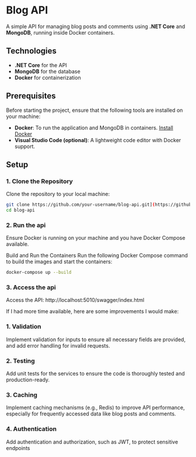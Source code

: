 # Blog API

A simple API for managing blog posts and comments using **.NET Core** and **MongoDB**, running inside Docker containers.

## Technologies

- **.NET Core** for the API
- **MongoDB** for the database
- **Docker** for containerization
## Prerequisites

Before starting the project, ensure that the following tools are installed on your machine:

- **Docker**: To run the application and MongoDB in containers. [Install Docker](https://www.docker.com/get-started)
- **Visual Studio Code (optional)**: A lightweight code editor with Docker support.

## Setup

### 1. Clone the Repository

Clone the repository to your local machine:
```bash
git clone https://github.com/your-username/blog-api.git](https://github.com/leviisac/BlogApi.git
cd blog-api
```
### 2. Run the api

Ensure Docker is running on your machine and you have Docker Compose available.

Build and Run the Containers
Run the following Docker Compose command to build the images and start the containers:

```bash
docker-compose up --build
```

### 3. Access the api
Access the API:
http://localhost:5010/swagger/index.html


If I had more time available, here are some improvements I would make:

### 1. Validation
Implement validation for inputs to ensure all necessary fields are provided, and add error handling for invalid requests.

### 2. Testing
Add unit tests for the services to ensure the code is thoroughly tested and production-ready.

### 3. Caching
Implement caching mechanisms (e.g., Redis) to improve API performance, especially for frequently accessed data like blog posts and comments.

### 4. Authentication
 Add authentication and authorization, such as JWT, to protect sensitive endpoints

 
